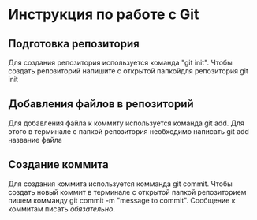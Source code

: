 # Инструкция по работе с Git

## Подготовка репозитория
Для создания репозитория используется команда "git init". Чтобы создать репозиторий напишите с открытой папкойдля репозитория git init

## Добавления файлов в репозиторий
Для добавления файла к коммиту используется команда git add. Для этого в терминале с папкой репозитория необходимо написать git add название файла

## Создание коммита
Для создания коммита используется комманда git commit. Чтобы создать новый коммит в терминале с открытой папкой репозиторием пишем комманду git commit -m "message to commit". Сообщение к коммитам писать _обязательно_.
